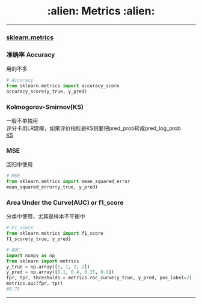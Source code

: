 <h1 align = "center">:alien: Metrics :alien:</h1>

---

### [sklearn.metrics][11]

### 准确率 Accuracy

用的不多<br>
```python
# Accuracy
from sklearn.metrics import accuracy_score
accuracy_score(y_true, y_pred)
```

### Kolmogorov-Smirnov(KS)

一般不单独用<br>
评分卡用LR建模，如果评价指标是KS则要把pred_prob转成pred_log_prob<br>
[KS](https://www.cnblogs.com/bergus/p/shu-ju-wa-jue-shu-yu-jie-xi.html)

### MSE

回归中使用
```python
# MSE
from sklearn.metrics import mean_squared_error
mean_squared_error(y_true, y_pred)
```

### Area Under the Curve(AUC) or f1_score

分类中使用，尤其是样本不平衡中
```python
# F1_score
from sklearn.metrics import f1_score
f1_score(y_true, y_pred)
```
```python
# AUC
import numpy as np
from sklearn import metrics
y_true = np.array([1, 1, 2, 2])
y_pred = np.array([0.1, 0.4, 0.35, 0.8])
fpr, tpr, thresholds = metrics.roc_curve(y_true, y_pred, pos_label=2)
metrics.auc(fpr, tpr)
#0.75
```

---

 [0]: https://github.com/benhamner/Metrics/tree/master/Python
 [1]: http://img.blog.csdn.net/20150924153157802
 [2]: http://third.datacastle.cn/pkbigdata/master.other.img/7372d308-8d38-4e45-8ab7-ffab7763096a.png
 [3]: https://github.com/Jie-Yuan/DataMining/raw/master/7_Metrics/Pictures/11.png
 [11]: http://scikit-learn.org/stable/modules/model_evaluation.html#common-cases-predefined-values
 [12]: http://www.cnblogs.com/harvey888/p/6964741.html
 [13]: https://img-blog.csdn.net/20171012171557401?watermark/2/text/aHR0cDovL2Jsb2cuY3Nkbi5uZXQvdTAxMzQyMTYyOQ==/font/5a6L5L2T/fontsize/400/fill/I0JBQkFCMA==/dissolve/70/gravity/SouthEast
 [14]: https://www.cnblogs.com/bergus/p/shu-ju-wa-jue-shu-yu-jie-xi.html
 [15]: https://mp.weixin.qq.com/s?__biz=MzI1MzY0MzE4Mg==&mid=2247483981&idx=1&sn=f347a44a7b41693bc923de91d159dbf3&chksm=e9d0128cdea79b9a5628e932f614a681867d76307a90a0db67e8195c0b855e6a5160528a72d0&scene=0#rd
